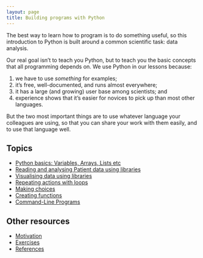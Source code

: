 ```yaml
---
layout: page
title: Building programs with Python
---
```


The best way to learn how to program is to do something useful, so this introduction to Python is built around a common scientific task: data analysis.

Our real goal isn’t to teach you Python, but to teach you the basic concepts that all programming depends on. We use Python in our lessons because:

1. we have to use *something* for examples;
2. it’s free, well-documented, and runs almost everywhere;
3. it has a large (and growing) user base among scientists; and
4. experience shows that it’s easier for novices to pick up than most other languages.

But the two most important things are to use whatever language your colleagues are using, so that you can share your work with them easily, and to use that language well.

## Topics

*  [Python basics: Variables, Arrays,  Lists etc](01-basic.html)
*  [Reading and analysing Patient data using libraries](02-numpy.html)
*  [Visualising data using libraries](03-visualisation.html)
*  [Repeating actions with loops](04-loop.html)
*  [Making choices](05-cond.html)
*  [Creating functions](06-func.html)
*  [Command-Line Programs](07-cmdline.html)

## Other resources

*  [Motivation](motivation.html)
*  [Exercises](Challenges.html)
*  [References](references.html)
